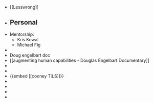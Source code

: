 - [[Lesswrong]]
- ## Personal
- Mentorship:
	- Kris Kowal
	- Michael Fig
-
- Doug engelbart doc
- [[augmenting human capabilities - Douglas Engelbart Documentary]]
-
-
- {{embed [[cooney TILS]]}}
- <script type="text/javascript" src="https://ssl.gstatic.com/trends_nrtr/3349_RC01/embed_loader.js"></script> <script type="text/javascript"> trends.embed.renderExploreWidget("TIMESERIES", {"comparisonItem":[{"keyword":"/m/02ykw","geo":"","time":"2015-05-18 2023-06-18"}],"category":0,"property":""}, {"exploreQuery":"date=2015-05-18%202023-06-18&q=%2Fm%2F02ykw&hl=en","guestPath":"https://trends.google.com:443/trends/embed/"}); </script>
-
-
-